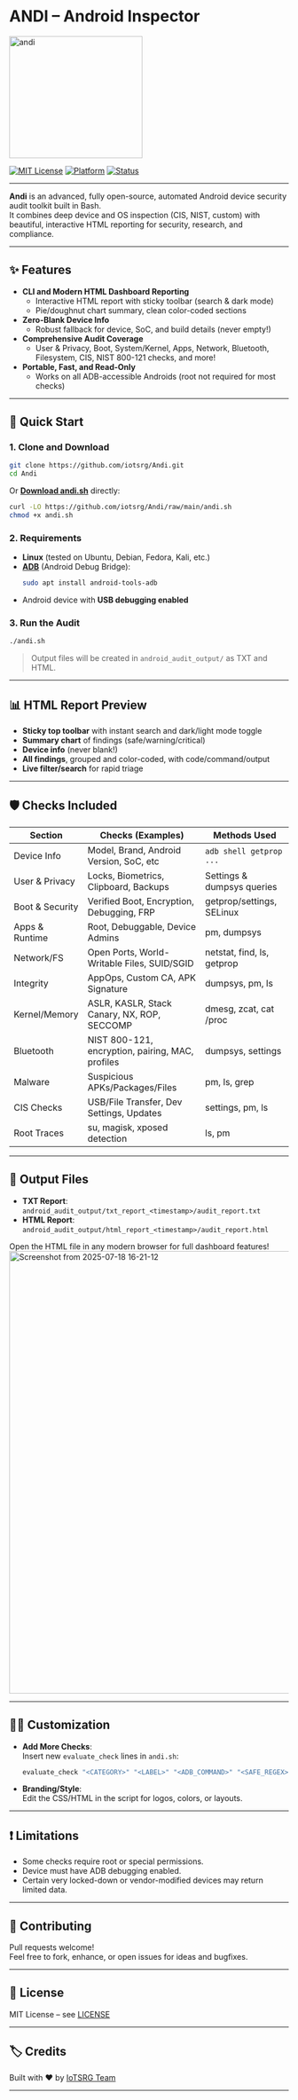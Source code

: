 
# ANDI – Android Inspector
<img width="240" height="220" alt="andi" src="https://github.com/user-attachments/assets/3d7fd106-aec1-4dea-b4cf-bac280d3fdd8" />

[![MIT License](https://img.shields.io/badge/license-MIT-green)](LICENSE)
[![Platform](https://img.shields.io/badge/platform-Linux-blue)](#)
[![Status](https://img.shields.io/badge/status-Active-brightgreen)](#)

---

**Andi** is an advanced, fully open-source, automated Android device security audit toolkit built in Bash.  
It combines deep device and OS inspection (CIS, NIST, custom) with beautiful, interactive HTML reporting for security, research, and compliance.

---

## ✨ Features

- **CLI and Modern HTML Dashboard Reporting**  
  - Interactive HTML report with sticky toolbar (search & dark mode)
  - Pie/doughnut chart summary, clean color-coded sections
- **Zero-Blank Device Info**  
  - Robust fallback for device, SoC, and build details (never empty!)
- **Comprehensive Audit Coverage**  
  - User & Privacy, Boot, System/Kernel, Apps, Network, Bluetooth, Filesystem, CIS, NIST 800-121 checks, and more!
- **Portable, Fast, and Read-Only**  
  - Works on all ADB-accessible Androids (root not required for most checks)

---

## 🚀 Quick Start

### 1. **Clone and Download**

```bash
git clone https://github.com/iotsrg/Andi.git
cd Andi
```

Or [**Download andi.sh**](https://github.com/iotsrg/Andi/raw/main/andi.sh) directly:

```bash
curl -LO https://github.com/iotsrg/Andi/raw/main/andi.sh
chmod +x andi.sh
```

### 2. **Requirements**

- **Linux** (tested on Ubuntu, Debian, Fedora, Kali, etc.)
- [**ADB**](https://developer.android.com/tools/adb) (Android Debug Bridge):
  ```bash
  sudo apt install android-tools-adb
  ```
- Android device with **USB debugging enabled**

### 3. **Run the Audit**

```bash
./andi.sh
```

> Output files will be created in `android_audit_output/` as TXT and HTML.

---

## 📊 HTML Report Preview

- **Sticky top toolbar** with instant search and dark/light mode toggle
- **Summary chart** of findings (safe/warning/critical)
- **Device info** (never blank!)
- **All findings**, grouped and color-coded, with code/command/output
- **Live filter/search** for rapid triage

<!-- Optionally add a screenshot if you have one!
<p align="center">
  <img src="assets/andiscan_html_report_screenshot.png" width="800" alt="AndiScan HTML report preview"/>
</p>
-->

---

## 🛡️ Checks Included

| Section         | Checks (Examples)                                | Methods Used               |
| --------------- | ------------------------------------------------ | -------------------------- |
| Device Info     | Model, Brand, Android Version, SoC, etc          | `adb shell getprop ...`    |
| User & Privacy  | Locks, Biometrics, Clipboard, Backups            | Settings & dumpsys queries |
| Boot & Security | Verified Boot, Encryption, Debugging, FRP        | getprop/settings, SELinux  |
| Apps & Runtime  | Root, Debuggable, Device Admins                  | pm, dumpsys                |
| Network/FS      | Open Ports, World-Writable Files, SUID/SGID      | netstat, find, ls, getprop |
| Integrity       | AppOps, Custom CA, APK Signature                 | dumpsys, pm, ls            |
| Kernel/Memory   | ASLR, KASLR, Stack Canary, NX, ROP, SECCOMP      | dmesg, zcat, cat /proc     |
| Bluetooth       | NIST 800-121, encryption, pairing, MAC, profiles | dumpsys, settings          |
| Malware         | Suspicious APKs/Packages/Files                   | pm, ls, grep               |
| CIS Checks      | USB/File Transfer, Dev Settings, Updates         | settings, pm, ls           |
| Root Traces     | su, magisk, xposed detection                     | ls, pm                     |

---

## 📝 Output Files

- **TXT Report**: `android_audit_output/txt_report_<timestamp>/audit_report.txt`
- **HTML Report**: `android_audit_output/html_report_<timestamp>/audit_report.html`

Open the HTML file in any modern browser for full dashboard features!
<img width="1923" height="798" alt="Screenshot from 2025-07-18 16-21-12" src="https://github.com/user-attachments/assets/f0408e72-7da8-497d-85da-66b96c4a1b3a" />

---

## 👨‍💻 Customization

- **Add More Checks**:  
  Insert new `evaluate_check` lines in `andi.sh`:
  ```bash
  evaluate_check "<CATEGORY>" "<LABEL>" "<ADB_COMMAND>" "<SAFE_REGEX>" "<LEVEL>" "<DESCRIPTION>"
  ```
- **Branding/Style**:  
  Edit the CSS/HTML in the script for logos, colors, or layouts.

---

## ❗ Limitations

- Some checks require root or special permissions.
- Device must have ADB debugging enabled.
- Certain very locked-down or vendor-modified devices may return limited data.

---

## 🤝 Contributing

Pull requests welcome!  
Feel free to fork, enhance, or open issues for ideas and bugfixes.

---

## 📜 License

MIT License – see [LICENSE](LICENSE)

---

## 🏷️ Credits

Built with ❤️ by [IoTSRG Team](https://iotsrg.org/) 

---
